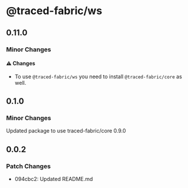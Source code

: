# @traced-fabric/ws

## 0.11.0

### Minor Changes

#### ⚠️ Changes

- To use `@traced-fabric/ws` you need to install `@traced-fabric/core` as well.

## 0.1.0

### Minor Changes

Updated package to use traced-fabric/core 0.9.0

## 0.0.2

### Patch Changes

- 094cbc2: Updated README.md
